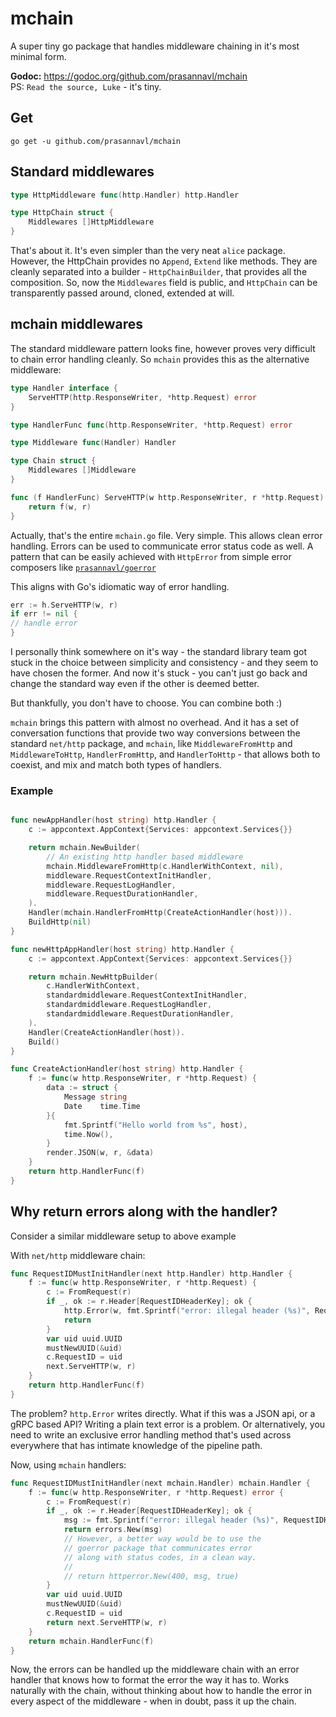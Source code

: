 # mchain

A super tiny go package that handles middleware chaining in it's most minimal form. 

**Godoc:** https://godoc.org/github.com/prasannavl/mchain  
PS: `Read the source, Luke` - it's tiny.

## Get

`go get -u github.com/prasannavl/mchain`

## Standard middlewares

```go
type HttpMiddleware func(http.Handler) http.Handler

type HttpChain struct {
	Middlewares []HttpMiddleware
}
```

That's about it. It's even simpler than the very neat `alice` package. However, the HttpChain provides no `Append`, `Extend` like methods. They are cleanly separated into a builder - `HttpChainBuilder`, that provides all the composition. So, now the `Middlewares` field is public, and `HttpChain` can be transparently passed around, cloned, extended at will.

## mchain middlewares

The standard middleware pattern looks fine, however proves very difficult to chain error handling cleanly. So `mchain` provides this as the alternative middleware:

```go
type Handler interface {
	ServeHTTP(http.ResponseWriter, *http.Request) error
}

type HandlerFunc func(http.ResponseWriter, *http.Request) error

type Middleware func(Handler) Handler

type Chain struct {
	Middlewares []Middleware
}

func (f HandlerFunc) ServeHTTP(w http.ResponseWriter, r *http.Request) error {
	return f(w, r)
}
```

Actually, that's the entire `mchain.go` file. Very simple. This allows clean error handling. Errors can be used to communicate error status code as well. A pattern that can be easily achieved with `HttpError` from simple error composers like [`prasannavl/goerror`](https://www.github.com/prasannavl/goerror)

This aligns with Go's idiomatic way of error handling.

```go
err := h.ServeHTTP(w, r)
if err != nil {
// handle error
}
```

I personally think somewhere on it's way - the standard library team got stuck in the choice between simplicity and consistency - and they seem to have chosen the former. And now it's stuck - you can't just go back and change the standard way even if the other is deemed better.

But thankfully, you don't have to choose. You can combine both :)

`mchain` brings this pattern with almost no overhead. And it has a set of conversation functions that provide two way conversions between the standard `net/http` package, and `mchain`, like `MiddlewareFromHttp` and `MiddlewareToHttp`, `HandlerFromHttp`, and `HandlerToHttp` - that allows both to coexist, and mix and match both types of handlers.

### Example

```go

func newAppHandler(host string) http.Handler {
	c := appcontext.AppContext{Services: appcontext.Services{}}

	return mchain.NewBuilder(
		// An existing http handler based middleware
		mchain.MiddlewareFromHttp(c.HandlerWithContext, nil),
		middleware.RequestContextInitHandler,
		middleware.RequestLogHandler,
		middleware.RequestDurationHandler,
	).
	Handler(mchain.HandlerFromHttp(CreateActionHandler(host))).
	BuildHttp(nil)
}

func newHttpAppHandler(host string) http.Handler {
	c := appcontext.AppContext{Services: appcontext.Services{}}

	return mchain.NewHttpBuilder(
		c.HandlerWithContext,
		standardmiddleware.RequestContextInitHandler,
		standardmiddleware.RequestLogHandler,
		standardmiddleware.RequestDurationHandler,
	).
	Handler(CreateActionHandler(host)).
	Build()
}

func CreateActionHandler(host string) http.Handler {
	f := func(w http.ResponseWriter, r *http.Request) {
		data := struct {
			Message string
			Date    time.Time
		}{
			fmt.Sprintf("Hello world from %s", host),
			time.Now(),
		}
		render.JSON(w, r, &data)
	}
	return http.HandlerFunc(f)
}

```

## Why return errors along with the handler?

Consider a similar middleware setup to above example

With `net/http` middleware chain:

```go
func RequestIDMustInitHandler(next http.Handler) http.Handler {
	f := func(w http.ResponseWriter, r *http.Request) {
		c := FromRequest(r)
		if _, ok := r.Header[RequestIDHeaderKey]; ok {
			http.Error(w, fmt.Sprintf("error: illegal header (%s)", RequestIDHeaderKey), 400)
			return
		}
		var uid uuid.UUID
		mustNewUUID(&uid)
		c.RequestID = uid
		next.ServeHTTP(w, r)
	}
	return http.HandlerFunc(f)
}
```

The problem? `http.Error` writes directly. What if this was a JSON api, or a gRPC based API? Writing a plain text error is a problem. Or alternatively, you need to write an exclusive error handling method that's used across everywhere that has intimate knowledge of the pipeline path.

Now, using `mchain` handlers:

```go
func RequestIDMustInitHandler(next mchain.Handler) mchain.Handler {
	f := func(w http.ResponseWriter, r *http.Request) error {
		c := FromRequest(r)
		if _, ok := r.Header[RequestIDHeaderKey]; ok {
			msg := fmt.Sprintf("error: illegal header (%s)", RequestIDHeaderKey)
			return errors.New(msg)
			// However, a better way would be to use the
			// goerror package that communicates error
			// along with status codes, in a clean way.
			//
			// return httperror.New(400, msg, true)
		}
		var uid uuid.UUID
		mustNewUUID(&uid)
		c.RequestID = uid
		return next.ServeHTTP(w, r)
	}
	return mchain.HandlerFunc(f)
}
```

Now, the errors can be handled up the middleware chain with an error handler that knows how to format the error the way it has to. Works naturally with the chain, without thinking about how to handle the error in every aspect of the middleware - when in doubt, pass it up the chain.
